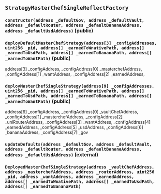 ## `StrategyMasterChefSingleReflectFactory`






### `constructor(address _defaultGov, address _defaultVault, address _defaultRouter, address _defaultBananaAddress, address _defaultUsdAddress)` (public)





### `deployDefaultMasterChefStrategy(address[3] _configAddresses, uint256 _pid, address[] _earnedToWnativePath, address[] _earnedToUsdPath, address[] _earnedToBananaPath, address[] _earnedToWantPath)` (public)

address[3] _configAddress,
    _configAddress[0] _masterchefAddress,
    _configAddress[1] _wantAddress,
    _configAddress[2] _earnedAddress,



### `deployMasterChefSingleStrategy(address[8] _configAddresses, uint256 _pid, address[] _earnedToWnativePath, address[] _earnedToUsdPath, address[] _earnedToBananaPath, address[] _earnedToWantPath)` (public)

address[6] _configAddress,
    _configAddress[0] _vaultChefAddress,
    _configAddress[1] _masterchefAddress,
    _configAddress[2] _uniRouterAddress,
    _configAddress[3] _wantAddress,
    _configAddress[4]  _earnedAddress,
    _configAddress[5]  _usdAddress,
    _configAddress[6]  _bananaAddress,
    _configAddress[7]  _gov



### `updateDefaults(address _defaultGov, address _defaultVault, address _defaultRouter, address _defaultBananaAddress, address _defaultUsdAddress)` (external)






### `DeployedMasterChefSingleStrategy(address _vaultChefAddress, address _masterchefAddress, address _routerAddress, uint256 _pid, address _wantAddress, address _earnedAddress, address[] _earnedToWnativePath, address[] _earnedToUsdPath, address[] _earnedToBananaPath)`





